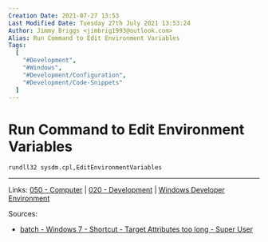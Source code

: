```yaml
---
Creation Date: 2021-07-27 13:53
Last Modified Date: Tuesday 27th July 2021 13:53:24
Author: Jimmy Briggs <jimbrig1993@outlook.com>
Alias: Run Command to Edit Environment Variables
Tags:
  [
    "#Development",
    "#Windows",
    "#Development/Configuration",
    "#Development/Code-Snippets"
  ]
---
```


# Run Command to Edit Environment Variables

`rundll32 sysdm.cpl,EditEnvironmentVariables`

***

Links: [050 - Computer](../1-Maps-of-Content/050%20-%20Computer.md) | [020 - Development](../1-Maps-of-Content/020%20-%20Development.md) | [Windows Developer Environment](Windows%20Developer%20Environment.md)

Sources:
- [batch - Windows 7 - Shortcut - Target Attributes too long - Super User](https://superuser.com/questions/545400/windows-7-shortcut-target-attributes-too-long)


